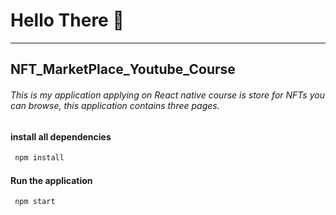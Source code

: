 # Hello There 🤗

---

## NFT_MarketPlace_Youtube_Course

###### This is my application applying on React native course is store for NFTs you can browse, this application contains three pages.



#### install all dependencies

```js
 npm install
```

#### Run the application

```js
 npm start
```
